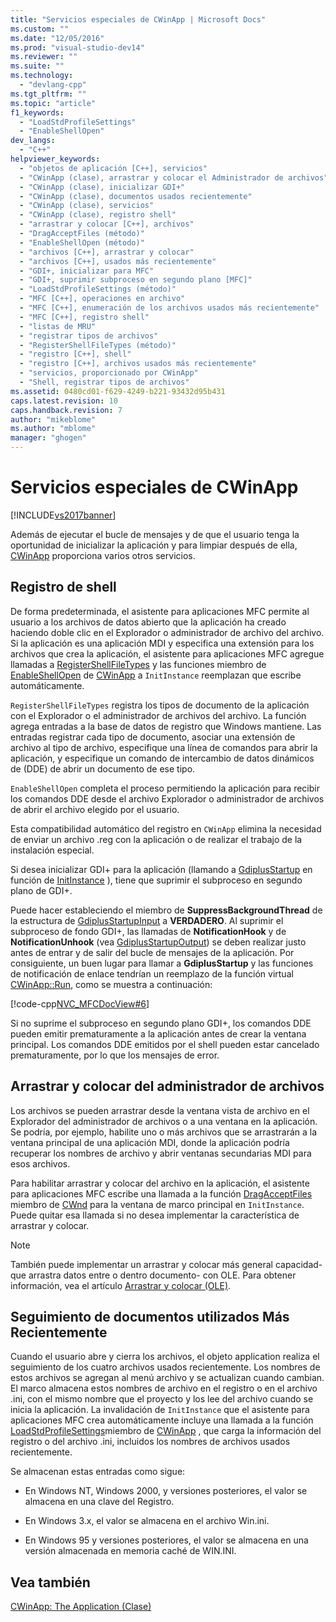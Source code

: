 ```yaml
---
title: "Servicios especiales de CWinApp | Microsoft Docs"
ms.custom: ""
ms.date: "12/05/2016"
ms.prod: "visual-studio-dev14"
ms.reviewer: ""
ms.suite: ""
ms.technology: 
  - "devlang-cpp"
ms.tgt_pltfrm: ""
ms.topic: "article"
f1_keywords: 
  - "LoadStdProfileSettings"
  - "EnableShellOpen"
dev_langs: 
  - "C++"
helpviewer_keywords: 
  - "objetos de aplicación [C++], servicios"
  - "CWinApp (clase), arrastrar y colocar el Administrador de archivos"
  - "CWinApp (clase), inicializar GDI+"
  - "CWinApp (clase), documentos usados recientemente"
  - "CWinApp (clase), servicios"
  - "CWinApp (clase), registro shell"
  - "arrastrar y colocar [C++], archivos"
  - "DragAcceptFiles (método)"
  - "EnableShellOpen (método)"
  - "archivos [C++], arrastrar y colocar"
  - "archivos [C++], usados más recientemente"
  - "GDI+, inicializar para MFC"
  - "GDI+, suprimir subproceso en segundo plano [MFC]"
  - "LoadStdProfileSettings (método)"
  - "MFC [C++], operaciones en archivo"
  - "MFC [C++], enumeración de los archivos usados más recientemente"
  - "MFC [C++], registro shell"
  - "listas de MRU"
  - "registrar tipos de archivos"
  - "RegisterShellFileTypes (método)"
  - "registro [C++], shell"
  - "registro [C++], archivos usados más recientemente"
  - "servicios, proporcionado por CWinApp"
  - "Shell, registrar tipos de archivos"
ms.assetid: 0480cd01-f629-4249-b221-93432d95b431
caps.latest.revision: 10
caps.handback.revision: 7
author: "mikeblome"
ms.author: "mblome"
manager: "ghogen"
---
```

# Servicios especiales de CWinApp
[!INCLUDE[vs2017banner](../assembler/inline/includes/vs2017banner.md)]

Además de ejecutar el bucle de mensajes y de que el usuario tenga la oportunidad de inicializar la aplicación y para limpiar después de ella, [CWinApp](../mfc/reference/cwinapp-class.md) proporciona varios otros servicios.  
  
##  <a name="_core_shell_registration"></a> Registro de shell  
 De forma predeterminada, el asistente para aplicaciones MFC permite al usuario a los archivos de datos abierto que la aplicación ha creado haciendo doble clic en el Explorador o administrador de archivo del archivo.  Si la aplicación es una aplicación MDI y especifica una extensión para los archivos que crea la aplicación, el asistente para aplicaciones MFC agregue llamadas a [RegisterShellFileTypes](../Topic/CWinApp::RegisterShellFileTypes.md) y las funciones miembro de [EnableShellOpen](../Topic/CWinApp::EnableShellOpen.md) de [CWinApp](../mfc/reference/cwinapp-class.md) a `InitInstance` reemplazan que escribe automáticamente.  
  
 `RegisterShellFileTypes` registra los tipos de documento de la aplicación con el Explorador o el administrador de archivos del archivo.  La función agrega entradas a la base de datos de registro que Windows mantiene.  Las entradas registrar cada tipo de documento, asociar una extensión de archivo al tipo de archivo, especifique una línea de comandos para abrir la aplicación, y especifique un comando de intercambio de datos dinámicos de \(DDE\) de abrir un documento de ese tipo.  
  
 `EnableShellOpen` completa el proceso permitiendo la aplicación para recibir los comandos DDE desde el archivo Explorador o administrador de archivos de abrir el archivo elegido por el usuario.  
  
 Esta compatibilidad automático del registro en `CWinApp` elimina la necesidad de enviar un archivo .reg con la aplicación o de realizar el trabajo de la instalación especial.  
  
 Si desea inicializar GDI\+ para la aplicación \(llamando a [GdiplusStartup](_gdiplus_FUNC_GdiplusStartup_token_input_output_) en función de [InitInstance](../Topic/CWinApp::InitInstance.md) \), tiene que suprimir el subproceso en segundo plano de GDI\+.  
  
 Puede hacer estableciendo el miembro de **SuppressBackgroundThread** de la estructura de [GdiplusStartupInput](_gdiplus_STRUC_GdiplusStartupInput) a **VERDADERO**.  Al suprimir el subproceso de fondo GDI\+, las llamadas de **NotificationHook** y de **NotificationUnhook** \(vea [GdiplusStartupOutput](_gdiplus_STRUC_GdiplusStartupOutput)\) se deben realizar justo antes de entrar y de salir del bucle de mensajes de la aplicación.  Por consiguiente, un buen lugar para llamar a **GdiplusStartup** y las funciones de notificación de enlace tendrían un reemplazo de la función virtual [CWinApp::Run](../Topic/CWinApp::Run.md), como se muestra a continuación:  
  
 [!code-cpp[NVC_MFCDocView#6](../mfc/codesnippet/CPP/special-cwinapp-services_1.cpp)]  
  
 Si no suprime el subproceso en segundo plano GDI\+, los comandos DDE pueden emitir prematuramente a la aplicación antes de crear la ventana principal.  Los comandos DDE emitidos por el shell pueden estar cancelado prematuramente, por lo que los mensajes de error.  
  
##  <a name="_core_file_manager_drag_and_drop"></a> Arrastrar y colocar del administrador de archivos  
 Los archivos se pueden arrastrar desde la ventana vista de archivo en el Explorador del administrador de archivos o a una ventana en la aplicación.  Se podría, por ejemplo, habilite uno o más archivos que se arrastrarán a la ventana principal de una aplicación MDI, donde la aplicación podría recuperar los nombres de archivo y abrir ventanas secundarias MDI para esos archivos.  
  
 Para habilitar arrastrar y colocar del archivo en la aplicación, el asistente para aplicaciones MFC escribe una llamada a la función [DragAcceptFiles](../Topic/CWnd::DragAcceptFiles.md) miembro de [CWnd](../mfc/reference/cwnd-class.md) para la ventana de marco principal en `InitInstance`.  Puede quitar esa llamada si no desea implementar la característica de arrastrar y colocar.  
  
> [!NOTE]
>  También puede implementar un arrastrar y colocar más general capacidad\- que arrastra datos entre o dentro documento\- con OLE.  Para obtener información, vea el artículo [Arrastrar y colocar \(OLE\)](../mfc/drag-and-drop-ole.md).  
  
##  <a name="_core_keeping_track_of_the_most_recently_used_documents"></a> Seguimiento de documentos utilizados Más Recientemente  
 Cuando el usuario abre y cierra los archivos, el objeto application realiza el seguimiento de los cuatro archivos usados recientemente.  Los nombres de estos archivos se agregan al menú archivo y se actualizan cuando cambian.  El marco almacena estos nombres de archivo en el registro o en el archivo .ini, con el mismo nombre que el proyecto y los lee del archivo cuando se inicia la aplicación.  La invalidación de `InitInstance` que el asistente para aplicaciones MFC crea automáticamente incluye una llamada a la función [LoadStdProfileSettings](../Topic/CWinApp::LoadStdProfileSettings.md)miembro de [CWinApp](../mfc/reference/cwinapp-class.md) , que carga la información del registro o del archivo .ini, incluidos los nombres de archivos usados recientemente.  
  
 Se almacenan estas entradas como sigue:  
  
-   En Windows NT, Windows 2000, y versiones posteriores, el valor se almacena en una clave del Registro.  
  
-   En Windows 3.x, el valor se almacena en el archivo Win.ini.  
  
-   En Windows 95 y versiones posteriores, el valor se almacena en una versión almacenada en memoria caché de WIN.INI.  
  
## Vea también  
 [CWinApp: The Application \(Clase\)](../mfc/cwinapp-the-application-class.md)